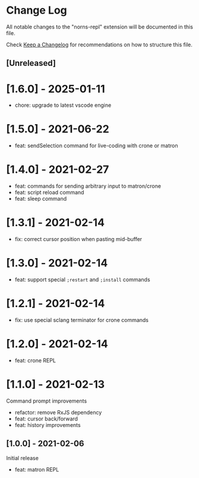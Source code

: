 # Change Log

All notable changes to the "norns-repl" extension will be documented in this file.

Check [Keep a Changelog](http://keepachangelog.com/) for recommendations on how to structure this file.

## [Unreleased]

# [1.6.0] - 2025-01-11

-   chore: upgrade to latest vscode engine

# [1.5.0] - 2021-06-22

-   feat: sendSelection command for live-coding with crone or matron

# [1.4.0] - 2021-02-27

-   feat: commands for sending arbitrary input to matron/crone
-   feat: script reload command
-   feat: sleep command

# [1.3.1] - 2021-02-14

-   fix: correct cursor position when pasting mid-buffer

# [1.3.0] - 2021-02-14

-   feat: support special `;restart` and `;install` commands

# [1.2.1] - 2021-02-14

-   fix: use special sclang terminator for crone commands

# [1.2.0] - 2021-02-14

-   feat: crone REPL

# [1.1.0] - 2021-02-13

Command prompt improvements

-   refactor: remove RxJS dependency
-   feat: cursor back/forward
-   feat: history improvements

## [1.0.0] - 2021-02-06

Initial release

-   feat: matron REPL
